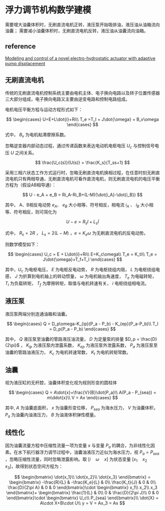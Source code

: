 # 浮力调节机构数学建模

需要增大油囊体积时，无刷直流电机正转，液压泵开始吸排油，液压油从油箱流向油囊；
需要减小油囊体积时，无刷直流电机反转，液压油从油囊流向油箱。

## reference

[Modeling and control of a novel electro-hydrostatic actuator with adaptive pump displacement](https://www.sciencedirect.com/science/article/pii/S100093611830205X)

## 无刷直流电机

传统的无刷直流电机控制系统主要由电机主体、电子换向电路以及转子位置传感器三大部分组成，电子换向电路又主要由逆变电路和控制电路组成。

电机电压平衡方程与运动方程形式如下：

$$
\begin{cases}
    U=E+L\dot{i}+Ri\\
    T_e =T_l + J\dot{\omega} + B_v\omega
\end{cases}
$$

式中， $B_v$ 为电机粘滞摩擦系数。

忽略逆变器内部动态过程，通过传递函数来表达电动机电枢电压 $U_c$ 与控制信号电压 $U$ 之间关系。

$$
\frac{U_c(s)}{U(s)} = \frac{K_s}{T_ss+1}
$$

采用三相六状态工作方式运行时，忽略无刷直流电机换相过程，在任意时刻无刷直流电机只有两相导通，无刷直流电机可看作直流电机，则无刷直流电机的电压平衡方程为（假设AB相导通）：

$$
U - e_A + e_B = Ri_A-Ri_B+(L-M)(\dot{i_A}-\dot{i_B})
$$

其中， A、B相反电动势 $e_A$、 $e_B$ 大小相等、符号相反，相电流 $i_A$ 、 $i_B$ 大小相等、符号相反，则可简化为

$$
U-e = R_sI+L_s\dot{I}
$$

式中， $R_s=2R$ ， $L_s=2(L-M)$ ，$e=K_e\omega$ 为无刷直流电机的反电动势。

则数学模型如下：

$$
\begin{cases}
U_c = E + L\dot{i}+Ri\\
E=K_c\omega\\
T_e = K_ti\\
T_e = J\dot{\omega}+T_f+T_l
\end{cases}
$$

其中，$U_c$ 为电枢电压， $E$ 为电枢反电动势， $R$ 为电枢绕组内阻， $L$ 为电枢绕组电感， $J$ 为折算到电机轴上的转动惯量， $\omega$ 为电机输出角速度， $T_e$ 为电磁转矩， $T_l$ 为负载转矩， $T_f$ 为摩擦转矩，取值与电机转速有关， $i$ 电枢绕组相电流。

## 液压泵

液压泵两端分别连通油箱和油囊。

$$
\begin{cases}
    Q = D_p\omega-K_{ip}(P_a - P_b) - K_{ep}(P_a-P_b)\\
T_l = D_p(P_a - P_b)
\end{cases}
$$

其中， $Q$ 液压泵至油囊的管路液压油流量， $D$ 为定量泵的排量 $D_p = \frac{D}{2\pi}$ ， $K_{ip}$ 为液压泵内泄露系数， $K_{ep}$ 为液压泵外泄露系数， $P_a$ 为液压泵至油囊的管路油液压力， $K_c$ 为电机转速常数， $K_t$ 为电机转矩常数。

## 油囊

视为液压缸的无杆腔，油囊体积变化视为规则形变的圆柱体

$$
\begin{cases}
    Q = A\dot{x}+\frac{V}{B}\dot{P_a}\\
    A(P_a - P_{sea}) = m\ddot{x}\\
    V = Ax
\end{cases}
$$

其中, $A$ 为油囊底面积， $x$ 为油囊形变位移， $P_{sea}$ 为海水压力， $V$ 为油囊体积， $P_a$ 为油囊内油液压力， $B$ 为油液体积弹性模量。

## 线性化

因为油囊流量方程中压缩性流量一项为变量 $x$ 与变量 $P_a$ 的耦合，为非线性化因素。在水下航行器浮力调节过程中，油囊油液压力近似为海水压力，视 $P_a = P_{sea}$ ，忽略压缩性流量，同时忽略泄露影响。取 $[i \quad \omega \quad x]$ 为状态变量 $[x_1 \quad x_2 \quad x_3 ]$，故得到状态空间方程为：

$$
\begin{bmatrix}
    \dot{x_1}\\
    \dot{x_2}\\
    \dot{x_3}
\end{bmatrix} =
\begin{bmatrix}
    -\frac{R}{L} & -\frac{K_e}{L} & 0\\
    \frac{K_t}{J} & 0 & 0\\
    \frac{D}{2\pi A} & 0 & 0
\end{bmatrix}\cdot
\begin{bmatrix}
    x_1\\
    x_2\\
    x_3
\end{bmatrix}+
\begin{bmatrix}
    \frac{1}{L} & 0\\
    0 & \frac{D}{2\pi J}\\
    0 & 0
\end{bmatrix}\cdot
\begin{bmatrix}
    U_c\\
    P_{sea}
\end{bmatrix}\\
\dot{X} = A\cdot X+B\cdot U\\
y  = V = Ax_3 = Ax
$$

